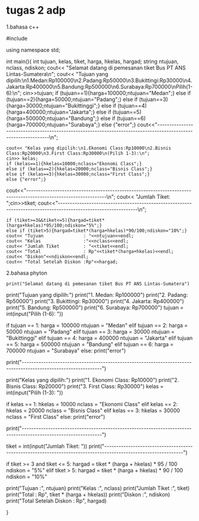 # tugas 2 adp
1.bahasa c++



#include<iostream>

using namespace std;

int main(){
    int tujuan, kelas, tiket, harga, hkelas, hargad;
    string ntujuan, nclass, ndiskon;
    cout<< "Selamat datang di pemesanan tiket Bus PT ANS Lintas-Sumatera\n";
    cout<< "Tujuan yang dipilih:\n1.Medan:Rp100000\n2.Padang:Rp50000\n3.Bukittingi:Rp30000\n4.Jakarta:Rp400000\n5.Bandung:Rp500000\n6.Surabaya:Rp700000\nPilih(1-6):\n";
    cin>>tujuan;
    if (tujuan==1){harga=100000;ntujuan="Medan";}
    else if (tujuan==2){harga=50000;ntujuan="Padang";}
    else if (tujuan==3){harga=30000;ntujuan="Bukittinggi";}
    else if (tujuan==4){harga=400000;ntujuan="Jakarta";}
    else if (tujuan==5){harga=500000;ntujuan="Bandung";}
    else if (tujuan==6){harga=700000;ntujuan="Surabaya";}
    else {"error";}
cout<<"---------------------------------------------------------------------------------------------------------------\n";


    cout<< "Kelas yang dipilih:\n1.Ekonomi Class:Rp10000\n2.Bisnis Class:Rp20000\n3.First Class:Rp30000\n(Pilih 1-3):\n";
    cin>> kelas;
    if (kelas==1){hkelas=10000;nclass="Ekonomi Class";}
    else if (kelas==2){hkelas=20000;nclass="Bisnis Class";}
    else if (kelas==3){hkelas=30000;nclass="First Class";}
    else {"error";}

cout<<"---------------------------------------------------------------------------------------------------------------\n";
    cout<< "Jumlah Tiket: ";cin>>tiket;
    cout<<"---------------------------------------------------------------------------------------------------------------\n";

    if (tiket>=3&&tiket<=5){hargad=tiket*(harga+hkelas)*95/100;ndiskon="5%";}
    else if (tiket>5){hargad=tiket*(harga+hkelas)*90/100;ndiskon="10%";}
    cout<< "Tujuan               : "<<ntujuan<<endl;
    cout<< "Kelas                :"<<nclass<<endl;
    cout<< "Jumlah Tiket         : "<<tiket<<endl;
    cout<< "Total                : Rp"<<tiket*(harga+hkelas)<<endl;
    cout<< "Diskon"<<ndiskon<<endl;
    cout<< "Total Setelah Diskon :Rp"<<hargad;




2.bahasa phyton

   
    print("Selamat datang di pemesanan tiket Bus PT ANS Lintas-Sumatera")
print("Tujuan yang dipilih:")
print("1. Medan: Rp100000")
print("2. Padang: Rp50000")
print("3. Bukittingi: Rp30000")
print("4. Jakarta: Rp400000")
print("5. Bandung: Rp500000")
print("6. Surabaya: Rp700000")
tujuan = int(input("Pilih (1-6): "))

if tujuan == 1:
    harga = 100000
    ntujuan = "Medan"
elif tujuan == 2:
    harga = 50000
    ntujuan = "Padang"
elif tujuan == 3:
    harga = 30000
    ntujuan = "Bukittinggi"
elif tujuan == 4:
    harga = 400000
    ntujuan = "Jakarta"
elif tujuan == 5:
    harga = 500000
    ntujuan = "Bandung"
elif tujuan == 6:
    harga = 700000
    ntujuan = "Surabaya"
else:
    print("error")

print("---------------------------------------------------------------------------------------------------------------")

print("Kelas yang dipilih:")
print("1. Ekonomi Class: Rp10000")
print("2. Bisnis Class: Rp20000")
print("3. First Class: Rp30000")
kelas = int(input("Pilih (1-3): "))

if kelas == 1:
    hkelas = 10000
    nclass = "Ekonomi Class"
elif kelas == 2:
    hkelas = 20000
    nclass = "Bisnis Class"
elif kelas == 3:
    hkelas = 30000
    nclass = "First Class"
else:
    print("error")

print("---------------------------------------------------------------------------------------------------------------")

tiket = int(input("Jumlah Tiket: "))
print("---------------------------------------------------------------------------------------------------------------")

if tiket >= 3 and tiket <= 5:
    hargad = tiket * (harga + hkelas) * 95 / 100
    ndiskon = "5%"
elif tiket > 5:
    hargad = tiket * (harga + hkelas) * 90 / 100
    ndiskon = "10%"

print("Tujuan               :", ntujuan)
print("Kelas                :", nclass)
print("Jumlah Tiket         :", tiket)
print("Total                : Rp", tiket * (harga + hkelas))
print("Diskon               :", ndiskon)
print("Total Setelah Diskon : Rp", hargad)
    







}
